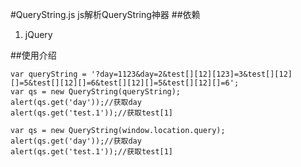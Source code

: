 #QueryString.js
js解析QueryString神器
##依赖
1. jQuery 

##使用介绍

```
var queryString = '?day=1123&day=2&test[][12][123]=3&test[][12][]=5&test[][12][]=6&test[][12][]=5&test[][12][]=6';
var qs = new QueryString(queryString);
alert(qs.get('day'));//获取day
alert(qs.get('test.1'));//获取test[1]
```


``` 
var qs = new QueryString(window.location.query);
alert(qs.get('day'));//获取day
alert(qs.get('test.1'));//获取test[1]
```
